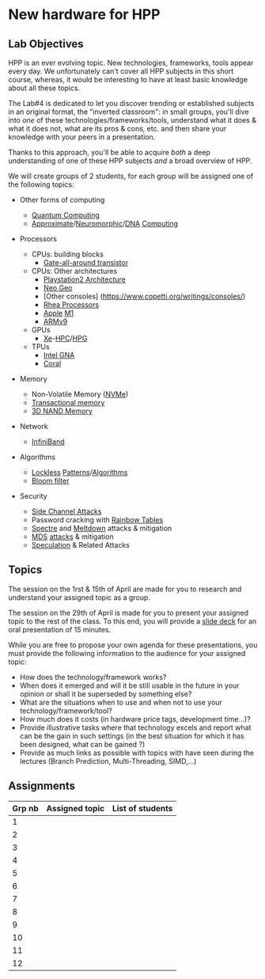 # New hardware for HPP

## Lab Objectives

HPP is an ever evolving topic. New technologies, frameworks, tools
appear every day. We unfortunately can't cover all HPP subjects in
this short course, whereas, it would be interesting to have at least
basic knowledge about all these topics.

The Lab#4 is dedicated to let you discover trending or established
subjects in an original format, the "inverted classroom": in small
groups, you'll dive into *one* of these technologies/frameworks/tools,
understand what it does & what it does not, what are its pros &
cons, etc. and then share your knowledge with your peers in a
presentation.

Thanks to this approach, you'll be able to acquire *both* a deep
understanding of one of these HPP subjects *and* a broad overview of
HPP.

We will create groups of 2 students, for each group will be assigned
one of the following topics:

- Other forms of computing
  + [Quantum Computing](https://en.wikipedia.org/wiki/Quantum_computing)
  + [Approximate](https://en.wikipedia.org/wiki/Approximate_computing)/[Neuromorphic](https://en.wikipedia.org/wiki/Neuromorphic_engineering)/[DNA](https://www.nouvelobs.com/rue89/rue89-internet-actu/20150102.RUE7131/programmer-le-vivant-quand-l-informatique-rencontre-la-genetique.html) [Computing](https://www.ec-lyon.fr/en/contacts/alberto-bosio)

- Processors
  - CPUs: building blocks
    + [Gate-all-around transistor](https://www.cnet.com/news/samsung-beats-chip-rivals-with-gate-all-around-speed-boosting-tech/)
  - CPUs: Other architectures
    + [Playstation2 Architecture](https://www.copetti.org/writings/consoles/playstation-2/)
    + [Neo Geo](https://www.ajworld.net/neogeodev/beginner/)
    + [Other consoles] (https://www.copetti.org/writings/consoles/)
    + [Rhea Processors](https://www.anandtech.com/show/16072/sipearl-lets-rhea-design-leak-72x-zeus-cores-4x-hbm2e-46-ddr5)
    + [Apple](https://www.osnews.com/story/133140/apple-m1-microarchitecture-research/) [M1](https://lemire.me/blog/2021/03/17/apples-m1-processor-and-the-full-128-bit-integer-product/)
    + [ARMv9](https://www.zdnet.fr/actualites/arm-presente-son-architecture-armv9-et-sa-feuille-de-route-39920331.htm)
  - GPUs
    + [Xe](https://www.generation-nt.com/intel-gpu-xe-hpc-technologies-actualite-1984648.html)-[HPC](https://www.tomsguide.com/news/intel-just-revealed-xe-hpg-gpu-specs-should-nvidia-worry)/[HPG](https://www.generation-nt.com/intel-dg2-xe-hpg-carte-graphique-gaming-caracteristiques-actualite-1985783.html)
    [](https://www.generation-nt.com/intel-xe-hpg-architecture-graphique-carte-gaming-teaser-actualite-1986282.html)
  - TPUs
    + [Intel GNA](https://www.phoronix.com/scan.php?page=news_item&px=Intel-GNA-Upstream-V1)
    + [Coral](https://coral.ai/)

- Memory
  - Non-Volatile Memory ([NVMe](https://en.wikipedia.org/wiki/NVM_Express))
  - [Transactional memory](https://en.wikipedia.org/wiki/Transactional_memory)
  - [3D NAND Memory](https://www.inpact-hardware.com/article/2150/3d-nand-micron-passe-a-176-couches)

- Network
  - [InfiniBand](https://en.wikipedia.org/wiki/InfiniBand)

- Algorithms
  - [Lockless](https://lwn.net/Articles/849237/) [Patterns](https://lwn.net/Articles/827180/)/[Algorithms](https://mechanical-sympathy.blogspot.com/2013/08/lock-based-vs-lock-free-concurrent.html)
  - [Bloom filter](https://en.wikipedia.org/wiki/Bloom_filter)

- Security
  + [Side Channel Attacks](https://thehackernews.com/2021/03/malware-can-exploit-new-flaw-in-intel.html)
  + Password cracking with [Rainbow Tables](https://en.wikipedia.org/wiki/Rainbow_table)
  + [Spectre](https://en.wikipedia.org/wiki/Spectre_(security_vulnerability)) and [Meltdown](https://en.wikipedia.org/wiki/Meltdown_(security_vulnerability)) attacks & mitigation
  + [MDS](https://en.wikipedia.org/wiki/Microarchitectural_Data_Sampling) [attacks](https://www.ghacks.net/2019/05/15/mds-tool-find-out-if-you-are-vulnerable-to-microarchitectural-data-sampling-attacks-mds/) & mitigation
  + [Speculation](https://blog.can.ac/2021/03/22/speculating-x86-64-isa-with-one-weird-trick/) & Related Attacks

## Topics

The session on the 1rst & 15th of April are made for you to research and understand your assigned topic as a group.

The session on the 29th of April is made for you to present your assigned topic to the rest of the class.
To this end, you will provide a [slide deck](https://mootse.telecom-st-etienne.fr/mod/assign/view.php?id=16924) for an oral presentation of 15 minutes.

While you are free to propose your own agenda for these presentations, you must provide the following information to the audience for your assigned topic:
- How does the technology/framework works?
- When does it emerged and will it be still usable in the future in your opinion or shall it be superseded by something else?
- What are the situations when to use and when not to use your technology/framework/tool?
- How much does it costs (in hardware price tags, development time...)?
- Provide illustrative tasks where that technology excels and report what can be the gain in such settings (in the best situation for which it has been designed, what can be gained ?)
- Provide as much links as possible with topics with have seen during the lectures (Branch Prediction, Multi-Threading, SIMD,...)


## Assignments

| Grp nb | Assigned topic     | List of students  |
| ------ | ------------------ | ----------------- |
| 1      |                    |                   |
| 2      |                    |                   |
| 3      |                    |                   |
| 4      |                    |                   |
| 5      |                    |                   |
| 6      |                    |                   |
| 7      |                    |                   |
| 8      |                    |                   |
| 9      |                    |                   |
| 10     |                    |                   |
| 11     |                    |                   |
| 12     |                    |                   |


